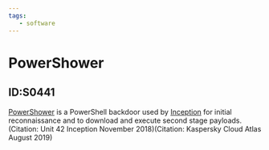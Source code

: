 ```yaml
---
tags:
   - software
---
```

# PowerShower
## ID:S0441
[PowerShower](software/S0441) is a PowerShell backdoor used by [Inception](groups/G0100) for initial reconnaissance and to download and execute second stage payloads.(Citation: Unit 42 Inception November 2018)(Citation: Kaspersky Cloud Atlas August 2019)
